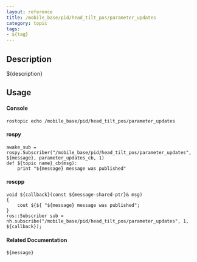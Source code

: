 ```yaml
---
layout: reference
title: /mobile_base/pid/head_tilt_pos/parameter_updates
category: topic
tags: 
- ${tag}
---
```


## Description
${description}

## Usage
#### Console
```
rostopic echo /mobile_base/pid/head_tilt_pos/parameter_updates
```

#### rospy
```
awake_sub = rospy.Subscriber("/mobile_base/pid/head_tilt_pos/parameter_updates", ${message}, parameter_updates_cb, 1)
def ${topic name}_cb(msg):
    print "${message} message was published"
```

#### roscpp
```
void ${callback}(const ${message-shared-ptr}& msg)
{
    cout ${${ "${message} message was published";
}
ros::Subscriber sub = nh.subscribe("/mobile_base/pid/head_tilt_pos/parameter_updates", 1, ${callback});
```

#### Related Documentation
``${message}``  